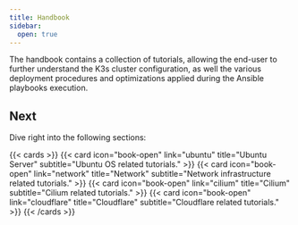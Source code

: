 ```yaml
---
title: Handbook
sidebar:
  open: true
---
```


The handbook contains a collection of tutorials, allowing the end-user to further understand the K3s cluster configuration, as well the various deployment procedures and optimizations applied during the Ansible playbooks execution.

<!--more-->

## Next

Dive right into the following sections:

{{< cards >}}
  {{< card icon="book-open" link="ubuntu" title="Ubuntu Server" subtitle="Ubuntu OS related tutorials." >}}
  {{< card icon="book-open" link="network" title="Network" subtitle="Network infrastructure related tutorials." >}}
  {{< card icon="book-open" link="cilium" title="Cilium" subtitle="Cilium related tutorials." >}}
  {{< card icon="book-open" link="cloudflare" title="Cloudflare" subtitle="Cloudflare related tutorials." >}}
{{< /cards >}}
